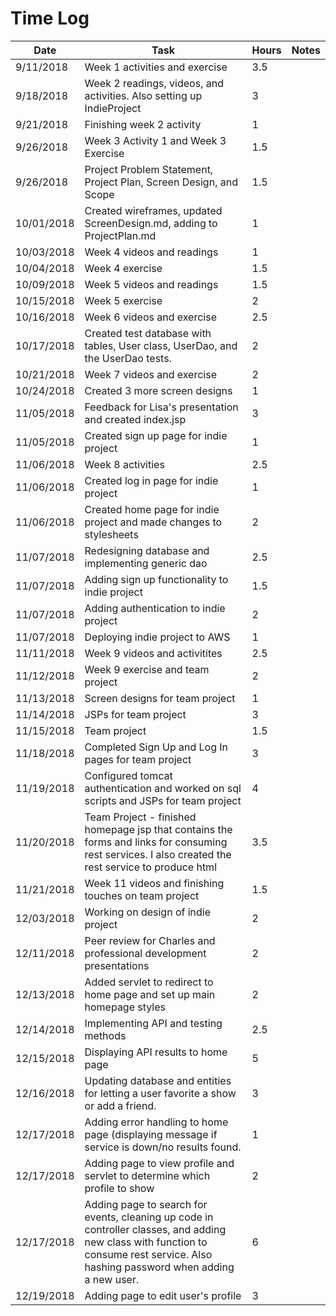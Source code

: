 # Time Log

| Date | Task | Hours | Notes |
|------|------|-------|-------|
| 9/11/2018 | Week 1 activities and exercise | 3.5 | |
| 9/18/2018 | Week 2 readings, videos, and activities. Also setting up IndieProject | 3 | |
| 9/21/2018 | Finishing week 2 activity | 1 | |
| 9/26/2018 | Week 3 Activity 1 and Week 3 Exercise | 1.5 | |
| 9/26/2018 | Project Problem Statement, Project Plan, Screen Design, and Scope | 1.5 | |
| 10/01/2018 | Created wireframes, updated ScreenDesign.md, adding to ProjectPlan.md | 1 | |
| 10/03/2018 | Week 4 videos and readings | 1 | |
| 10/04/2018 | Week 4 exercise | 1.5 | |
| 10/09/2018 | Week 5 videos and readings | 1.5 | |
| 10/15/2018 | Week 5 exercise | 2 | |
| 10/16/2018 | Week 6 videos and exercise | 2.5 | |
| 10/17/2018 | Created test database with tables, User class, UserDao, and the UserDao tests. | 2 | |
| 10/21/2018 | Week 7 videos and exercise | 2 | |
| 10/24/2018 | Created 3 more screen designs | 1 | |
| 11/05/2018 | Feedback for Lisa's presentation and created index.jsp | 3 | |
| 11/05/2018 | Created sign up page for indie project | 1 | |
| 11/06/2018 | Week 8 activities | 2.5 | |
| 11/06/2018 | Created log in page for indie project | 1 | |
| 11/06/2018 | Created home page for indie project and made changes to stylesheets | 2 | |
| 11/07/2018 | Redesigning database and implementing generic dao | 2.5 | |
| 11/07/2018 | Adding sign up functionality to indie project | 1.5 | |
| 11/07/2018 | Adding authentication to indie project | 2 | |
| 11/07/2018 | Deploying indie project to AWS | 1 | |
| 11/11/2018 | Week 9 videos and activitites | 2.5 | |
| 11/12/2018 | Week 9 exercise and team project | 2 | |
| 11/13/2018 | Screen designs for team project | 1 | |
| 11/14/2018 | JSPs for team project | 3 | |
| 11/15/2018 | Team project | 1.5 | |
| 11/18/2018 | Completed Sign Up and Log In pages for team project | 3 | |
| 11/19/2018 | Configured tomcat authentication and worked on sql scripts and JSPs for team project | 4 | |
| 11/20/2018 | Team Project - finished homepage jsp that contains the forms and links for consuming rest services. I also created the rest service to produce html | 3.5 | |
| 11/21/2018 | Week 11 videos and finishing touches on team project | 1.5 | |
| 12/03/2018 | Working on design of indie project | 2 | |
| 12/11/2018 | Peer review for Charles and professional development presentations | 2 | |
| 12/13/2018 | Added servlet to redirect to home page and set up main homepage styles | 2 | |
| 12/14/2018 | Implementing API and testing methods | 2.5 | |
| 12/15/2018 | Displaying API results to home page | 5 | |
| 12/16/2018 | Updating database and entities for letting a user favorite a show or add a friend. | 3 | |
| 12/17/2018 | Adding error handling to home page (displaying message if service is down/no results found. | 1 | |
| 12/17/2018 | Adding page to view profile and servlet to determine which profile to show | 2 | |
| 12/17/2018 | Adding page to search for events, cleaning up code in controller classes, and adding new class with function to consume rest service. Also hashing password when adding a new user. | 6 | |
| 12/19/2018 | Adding page to edit user's profile | 3 | |